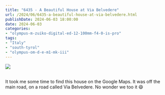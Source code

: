 ```yaml
---
title: "6435 - A Beautiful House at Via Belvedere"
url: /2024/06/6435-a-beautiful-house-at-via-belvedere.html
publishDate: 2024-06-03 18:00:00
date: 2024-06-03
categories:
- "olympus-m-zuiko-digital-ed-12-100mm-f4-0-is-pro"
tags:
- "Italy"
- "south-tyrol"
- "olympus-om-d-e-m1-mk-iii"
---
```

<div class="container">
<div class="center"><a target="_blank" href="https://d25zfm9zpd7gm5.cloudfront.net/1200x1200/2020/20200905_095930_lr.jpg"><img class="webfeedsFeaturedVisual" src="https://d25zfm9zpd7gm5.cloudfront.net/0600x0600/2020/20200905_095930_lr.jpg" /></a></div>
</div>
<br />

It took me some time to find this house on the Google Maps.
It was off the main road, on a road called Via Belvedere. No
wonder we too it :smile:
